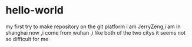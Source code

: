 # hello-world
my first try to make  repository on the git platform
i am JerryZeng,i am in shanghai now ,i come from wuhan ,i like both of the two citys
it seems not so difficult for me
